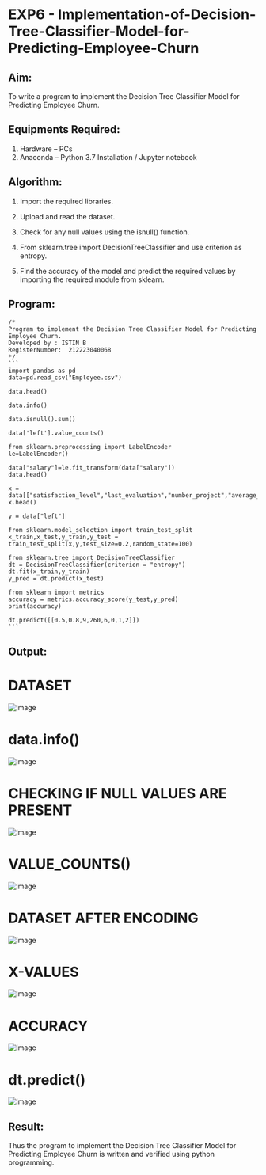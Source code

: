 # EXP6 - Implementation-of-Decision-Tree-Classifier-Model-for-Predicting-Employee-Churn

## Aim:
To write a program to implement the Decision Tree Classifier Model for Predicting Employee Churn.

## Equipments Required:
1. Hardware – PCs
2. Anaconda – Python 3.7 Installation / Jupyter notebook

## Algorithm:
1. Import the required libraries.
  
2. Upload and read the dataset.
   
3. Check for any null values using the isnull() function.
   
4. From sklearn.tree import DecisionTreeClassifier and use criterion as entropy.
   
5. Find the accuracy of the model and predict the required values by importing the required module from sklearn. 

## Program:
~~~
/*
Program to implement the Decision Tree Classifier Model for Predicting Employee Churn.
Developed by : ISTIN B
RegisterNumber:  212223040068
*/
```
import pandas as pd
data=pd.read_csv("Employee.csv")

data.head()

data.info()

data.isnull().sum()

data['left'].value_counts()

from sklearn.preprocessing import LabelEncoder
le=LabelEncoder()

data["salary"]=le.fit_transform(data["salary"])
data.head()

x = data[["satisfaction_level","last_evaluation","number_project","average_montly_hours","time_spend_company","Work_accident","promotion_last_5years","salary"]]
x.head()

y = data["left"]

from sklearn.model_selection import train_test_split
x_train,x_test,y_train,y_test = train_test_split(x,y,test_size=0.2,random_state=100)

from sklearn.tree import DecisionTreeClassifier
dt = DecisionTreeClassifier(criterion = "entropy")
dt.fit(x_train,y_train)
y_pred = dt.predict(x_test)

from sklearn import metrics
accuracy = metrics.accuracy_score(y_test,y_pred)
print(accuracy)

dt.predict([[0.5,0.8,9,260,6,0,1,2]])
```
~~~
## Output:
# DATASET
![image](https://github.com/K-Dharshini/Implementation-of-Decision-Tree-Classifier-Model-for-Predicting-Employee-Churn/assets/139334830/8a055be6-9fb2-4c5f-a373-46722c6b07b7)

# data.info()
![image](https://github.com/K-Dharshini/Implementation-of-Decision-Tree-Classifier-Model-for-Predicting-Employee-Churn/assets/139334830/06002716-d302-4710-b6a4-3975cec7473b)

# CHECKING IF NULL VALUES ARE PRESENT
![image](https://github.com/K-Dharshini/Implementation-of-Decision-Tree-Classifier-Model-for-Predicting-Employee-Churn/assets/139334830/900fa2e9-72d0-47cd-a348-82f20420a7dd)

# VALUE_COUNTS()
![image](https://github.com/K-Dharshini/Implementation-of-Decision-Tree-Classifier-Model-for-Predicting-Employee-Churn/assets/139334830/3c241b96-51a7-4649-95a3-7d6070f24933)

# DATASET AFTER ENCODING
![image](https://github.com/K-Dharshini/Implementation-of-Decision-Tree-Classifier-Model-for-Predicting-Employee-Churn/assets/139334830/62326632-3a96-43e4-8147-2b428e67470a)

# X-VALUES
![image](https://github.com/K-Dharshini/Implementation-of-Decision-Tree-Classifier-Model-for-Predicting-Employee-Churn/assets/139334830/1ed10b6f-2283-4fcd-a747-2a70e55d7463)

# ACCURACY
![image](https://github.com/K-Dharshini/Implementation-of-Decision-Tree-Classifier-Model-for-Predicting-Employee-Churn/assets/139334830/8a8668e6-5c17-4f10-9f29-bd3b2d80a926)

# dt.predict()
![image](https://github.com/K-Dharshini/Implementation-of-Decision-Tree-Classifier-Model-for-Predicting-Employee-Churn/assets/139334830/7447bc4a-b766-4d43-8b56-4a4e914a5f35)

## Result:
Thus the program to implement the  Decision Tree Classifier Model for Predicting Employee Churn is written and verified using python programming.
